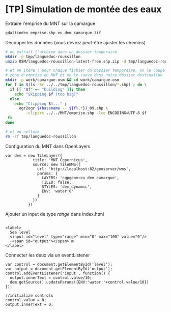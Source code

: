 # [TP] Simulation de montée des eaux
Extraire l'emprise du MNT sur la camargue
```bash
gdaltindex emprise.shp eu_dem_camargue.tif
```

Découper les données (vous devrez peut-être ajuster les chemins)
```bash
# on extrait l'archive dans un dossier temporaire
mkdir -p tmp/languedoc-roussillon
unzip OSM/languedoc-roussillon-latest-free.shp.zip -d tmp/languedoc-roussillon

# et on itère : pour chaque fichier du dossier temporaire, on le coupe sur la
# zone d'emprise du MNT et on le sauve dans notre dossier destination
mkdir -p work/camargue-osm && cd work/camargue-osm
for f in $(ls -Sr ../../tmp/languedoc-roussillon/*.shp) ; do \
  if [[ "$f" =~ "building" ]]; then
    echo "Skipping $f (too big)"
  else
    echo "Clipping $f..." ;
	  ogr2ogr $(basename -- ${f%.*})_09.shp \
		 -clipsrc ../../MNT/emprise.shp -lco ENCODING=UTF-8 $f
 fi
done

# et on nettoie
rm -rf tmp/languedoc-roussillon
```

Configuration du MNT dans OpenLayers
```
var dem = new TileLayer({
            title: 'MNT Copernicus',
            source: new TileWMS({
              url: 'http://localhost:82/geoserver/wms',
              params: {
                LAYERS: 'cqpgeom:eu_dem_camargue',
                TILED: false,
                STYLES: 'dem_dynamic',
                ENV: 'water:0'
              }
            })
          })
```

Ajouter un input de type *range* dans index.html
```

<label>
  Sea level
  <input id="level" type="range" min="0" max="100" value="0"/>
  +<span id="output"></span> m
</label>
```

Connecter les deux via un eventListener
```
var control = document.getElementById('level');
var output = document.getElementById('output');
control.addEventListener('input', function() {
  output.innerText = control.value/10;
  dem.getSource().updateParams({ENV:'water:'+control.value/10})
});

//initialize controls
control.value = 0;
output.innerText = 0;
```
